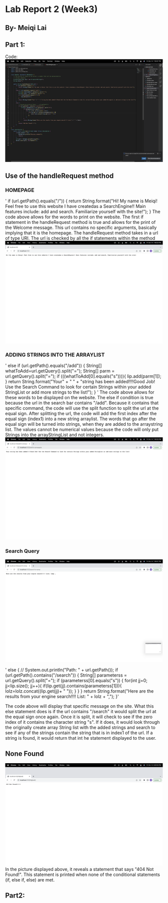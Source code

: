 # Lab Report 2 (Week3) 
## By- Meiqi Lai

## Part 1: 
Code: ![image class](code.png)

## Use of the handleRequest method 

### HOMEPAGE
'        if (url.getPath().equals("/")) {
            return String.format("Hi! My name is Meiqi! Feel free to use this website I have createdas a SearchEngine!! Main features include: add and search. Familiarize yourself with the site!");
        }
The code above allows for the words to print on the website. The first if statement in the handleRequest method is true and allows for the print of the Welcome message. This url contains no specific arguments, basically implying that it is the homepage. The handleRequest method takes in a url of type URI. The url is checked by all the if statements within the method 
![image class](enter.png)



### ADDING STRINGS INTO THE ARRAYLIST

'        else if (url.getPath().equals("/add")) {
            String[] whatToAdd=url.getQuery().split("=");
            String[] parm = url.getQuery().split("=");
            if (((whatToAdd[0].equals("s")))){
                lip.add(parm[1]);
            }
            return String.format("Your" + " " + "string has been added!!!!Good Job! Use the Search Command to look for certain Strings within your added StringList or add more strings to the list!");
        } '
The code above allows for these words to be displayed on the website. The else if condition is true because the url in the search bar contains "/add". Because it contains that specific command, the code will use the split function to split the url at the equal sign. After splitting the url, the code will add the first index after the equal sign (index1) into a new string arraylist. The words that go after the equal sign will be turned into strings, when they are added to the arraystring list. The values cannot be numerical values because the code will only put Strings into the arrayStringList and not integers. 
![image class](a1.png)

### Search Query
![image class](search.png)

'        else {
            // System.out.println("Path: " + url.getPath());
            if (url.getPath().contains("/search")) {
                String[] parameterss = url.getQuery().split("=");
                    if (parameterss[0].equals("s")) {
                        for(int jj=0; jj<lip.size(); jj++){
                            if(lip.get(jj).contains(parameterss[1])){
                                lolz=lolz.concat((lip.get(jj)+ " "));
                            }
                        }
                    }
                    return String.format("Here are the results from your engine search!!!! List: "  + lolz + ",");
            }'

The code above will display that specific message on the site. What this else statement does is if the url contains "/search" it would split the url at the equal sign once again. Once it is split, it will check to see if the zero index of it contains the character string "s". If it does, it would look through the originally create array String list with the added strings and search to see if any of the strings contain the string that is in index1 of the url. If a string is found, it would return that int he statement displayed to the user. 

## None Found

![image class](none.png)
In the picture displayed above, it reveals a statement that says "404 Not Found!". This statement is printed when none of the conditional statements (if, else if, else) are met.


## Part2: